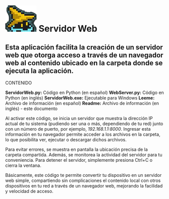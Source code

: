 # ![](./Images/GitHub.png) Servidor Web

## Esta aplicación facilita la creación de un servidor web que otorga acceso a través de un navegador web al contenido ubicado en la carpeta donde se ejecuta la aplicación.

CONTENIDO

  **ServidorWeb.py:** Código en Python (en español)
  **WebServer.py:** Código en Python (en inglés)
  **ServidorWeb.exe:** Ejecutable para Windows
  **Leeme:** Archivo de información (en español)
  **Readme:** Archivo de información (en inglés) - este documento

Al activar este código, se inicia un servidor que muestra la dirección IP actual de tu sistema (pudiendo ser una o más, dependiendo de tu red) junto con un número de puerto, por ejemplo, *192.168.1.1:8000*. Ingresar esta información en tu navegador permite acceder a los archivos en la carpeta, lo que posibilita ver, ejecutar o descargar dichos archivos.

Para evitar errores, se muestra en pantalla la ubicación precisa de la carpeta compartida. Además, se monitorea la actividad del servidor para tu conveniencia. Para detener el servidor, simplemente presiona Ctrl+C o cierra la ventana.

Básicamente, este código te permite convertir tu dispositivo en un servidor web simple, compartiendo sin complicaciones el contenido local con otros dispositivos en tu red a través de un navegador web, mejorando la facilidad y velocidad de acceso.
